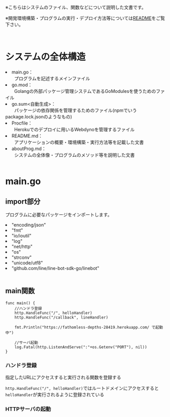 <br>

※こちらはシステムのファイル、関数などについて説明した文書です。

※開発環境構築・プログラムの実行・デプロイ方法等については[README](/README.md)をご覧下さい。

<br>

# システムの全体構造

<li>main.go：</li>
　　プログラムを記述するメインファイル
<li>go.mod：</li>
　　Golangの外部パッケージ管理システムであるGoModulesを使うためのファイル
<li>go.sum<自動生成>：</li>
　　パッケージの依存関係を管理するためのファイル(npmでいうpackage.lock.jsonのようなもの)
<li>Procfile：</li>
　　Herokuでのデプロイに用いるWebdynoを管理するファイル
<li>README.md：</li>
　　アプリケーションの概要・環境構築・実行方法等を記載した文書
<li>aboutProg.md：</li>
　　システムの全体像・プログラムのメソッド等を説明した文書


<br>
<br>

# main.go

## import部分

プログラムに必要なパッケージをインポートします。

<li>"encoding/json"</li>
<li>"fmt"</li>
<li>"io/ioutil"</li>
<li>"log"</li>
<li>"net/http"</li>
<li>"os"</li>
<li>"strconv"</li>
<li>"unicode/utf8"</li>
<li>"github.com/line/line-bot-sdk-go/linebot"</li>

<br>

## main関数

```
func main() {
	//ハンドラ登録
	http.HandleFunc("/", helloHandler)
	http.HandleFunc("/callback", lineHandler)

	fmt.Println("https://fathomless-depths-28419.herokuapp.com/ で起動中")

	//サーバ起動
	log.Fatal(http.ListenAndServe(":"+os.Getenv("PORT"), nil))
}
```
### ハンドラ登録
指定したURLにアクセスすると実行される関数を登録する

```http.HandleFunc("/", helloHandler)```ではルートドメインにアクセスすると```helloHandler```が実行されるように登録されている

### HTTPサーバの起動
